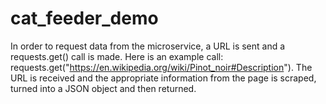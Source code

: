 # cat_feeder_demo

In order to request data from the microservice, a URL is sent and a requests.get() call is made. Here is an example
call: requests.get("https://en.wikipedia.org/wiki/Pinot_noir#Description"). The URL is received and the appropriate
information from the page is scraped, turned into a JSON object and then returned.
